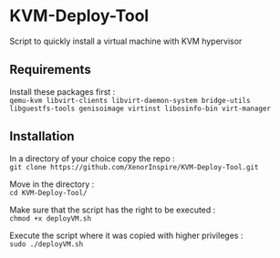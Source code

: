 # KVM-Deploy-Tool

Script to quickly install a virtual machine with KVM hypervisor

## Requirements

Install these packages first :<br>
`qemu-kvm libvirt-clients libvirt-daemon-system bridge-utils libguestfs-tools genisoimage virtinst libosinfo-bin virt-manager`

## Installation

In a directory of your choice copy the repo :  
`git clone https://github.com/XenorInspire/KVM-Deploy-Tool.git`  

Move in the directory :  
`cd KVM-Deploy-Tool/`

Make sure that the script has the right to be executed :  
`chmod +x deployVM.sh`

Execute the script where it was copied with higher privileges :  
`sudo ./deployVM.sh`
